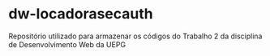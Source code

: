 # dw-locadorasecauth
Repositório utilizado para armazenar os códigos do Trabalho 2 da disciplina de Desenvolvimento Web da UEPG
